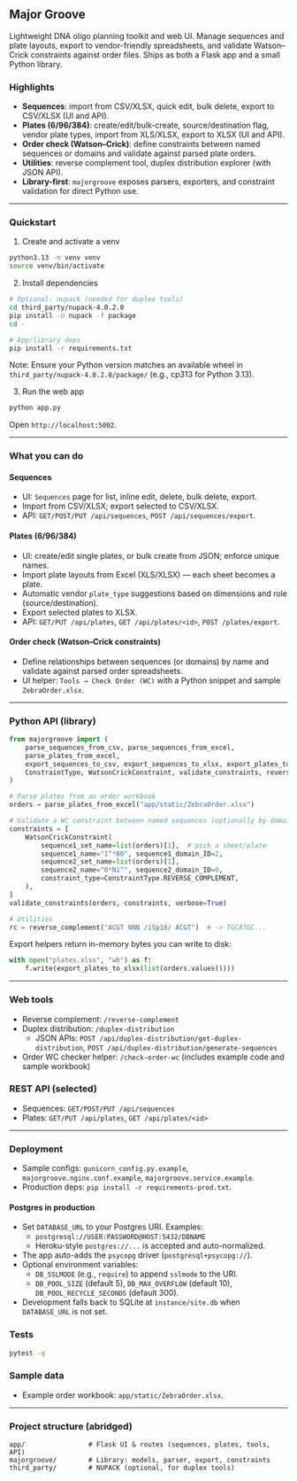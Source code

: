 ## Major Groove

Lightweight DNA oligo planning toolkit and web UI. Manage sequences and plate layouts, export to vendor-friendly spreadsheets, and validate Watson–Crick constraints against order files. Ships as both a Flask app and a small Python library.

### Highlights
- **Sequences**: import from CSV/XLSX, quick edit, bulk delete, export to CSV/XLSX (UI and API).
- **Plates (6/96/384)**: create/edit/bulk-create, source/destination flag, vendor plate types, import from XLS/XLSX, export to XLSX (UI and API).
- **Order check (Watson–Crick)**: define constraints between named sequences or domains and validate against parsed plate orders.
- **Utilities**: reverse complement tool, duplex distribution explorer (with JSON API).
- **Library-first**: `majorgroove` exposes parsers, exporters, and constraint validation for direct Python use.

---

### Quickstart
1) Create and activate a venv
```bash
python3.13 -m venv venv
source venv/bin/activate
```

2) Install dependencies
```bash
# Optional: nupack (needed for duplex tools)
cd third_party/nupack-4.0.2.0
pip install -U nupack -f package
cd -

# App/library deps
pip install -r requirements.txt
```
Note: Ensure your Python version matches an available wheel in `third_party/nupack-4.0.2.0/package/` (e.g., cp313 for Python 3.13).

3) Run the web app
```bash
python app.py
```
Open `http://localhost:5002`.

---

### What you can do
#### Sequences
- UI: `Sequences` page for list, inline edit, delete, bulk delete, export.
- Import from CSV/XLSX; export selected to CSV/XLSX.
- API: `GET/POST/PUT /api/sequences`, `POST /api/sequences/export`.

#### Plates (6/96/384)
- UI: create/edit single plates, or bulk create from JSON; enforce unique names.
- Import plate layouts from Excel (XLS/XLSX) — each sheet becomes a plate.
- Automatic vendor `plate_type` suggestions based on dimensions and role (source/destination).
- Export selected plates to XLSX.
- API: `GET/PUT /api/plates`, `GET /api/plates/<id>`, `POST /plates/export`.

#### Order check (Watson–Crick constraints)
- Define relationships between sequences (or domains) by name and validate against parsed order spreadsheets.
- UI helper: `Tools → Check Order (WC)` with a Python snippet and sample `ZebraOrder.xlsx`.

---

### Python API (library)
```python
from majorgroove import (
    parse_sequences_from_csv, parse_sequences_from_excel,
    parse_plates_from_excel,
    export_sequences_to_csv, export_sequences_to_xlsx, export_plates_to_xlsx,
    ConstraintType, WatsonCrickConstraint, validate_constraints, reverse_complement,
)

# Parse plates from an order workbook
orders = parse_plates_from_excel("app/static/ZebraOrder.xlsx")

# Validate a WC constraint between named sequences (optionally by domain index)
constraints = [
    WatsonCrickConstraint(
        sequence1_set_name=list(orders)[1],  # pick a sheet/plate
        sequence1_name="1^*B0", sequence1_domain_ID=2,
        sequence2_set_name=list(orders)[1],
        sequence2_name="0*N1^", sequence2_domain_ID=0,
        constraint_type=ConstraintType.REVERSE_COMPLEMENT,
    ),
]
validate_constraints(orders, constraints, verbose=True)

# Utilities
rc = reverse_complement("ACGT NNN /iSp18/ ACGT")  # -> TGCATGC...
```

Export helpers return in-memory bytes you can write to disk:
```python
with open("plates.xlsx", "wb") as f:
    f.write(export_plates_to_xlsx(list(orders.values())))
```

---

### Web tools
- Reverse complement: `/reverse-complement`
- Duplex distribution: `/duplex-distribution`
  - JSON APIs: `POST /api/duplex-distribution/get-duplex-distribution`,
    `POST /api/duplex-distribution/generate-sequences`
- Order WC checker helper: `/check-order-wc` (includes example code and sample workbook)

### REST API (selected)
- Sequences: `GET/POST/PUT /api/sequences`
- Plates: `GET/PUT /api/plates`, `GET /api/plates/<id>`

---

### Deployment
- Sample configs: `gunicorn_config.py.example`, `majorgroove.nginx.conf.example`, `majorgroove.service.example`.
- Production deps: `pip install -r requirements-prod.txt`.

#### Postgres in production
- Set `DATABASE_URL` to your Postgres URI. Examples:
  - `postgresql://USER:PASSWORD@HOST:5432/DBNAME`
  - Heroku-style `postgres://...` is accepted and auto-normalized.
- The app auto-adds the `psycopg` driver (`postgresql+psycopg://`).
- Optional environment variables:
  - `DB_SSLMODE` (e.g., `require`) to append `sslmode` to the URI.
  - `DB_POOL_SIZE` (default 5), `DB_MAX_OVERFLOW` (default 10), `DB_POOL_RECYCLE_SECONDS` (default 300).
- Development falls back to SQLite at `instance/site.db` when `DATABASE_URL` is not set.

### Tests
```bash
pytest -q
```

### Sample data
- Example order workbook: `app/static/ZebraOrder.xlsx`.

---

### Project structure (abridged)
```
app/                # Flask UI & routes (sequences, plates, tools, API)
majorgroove/        # Library: models, parser, export, constraints
third_party/        # NUPACK (optional, for duplex tools)
```
